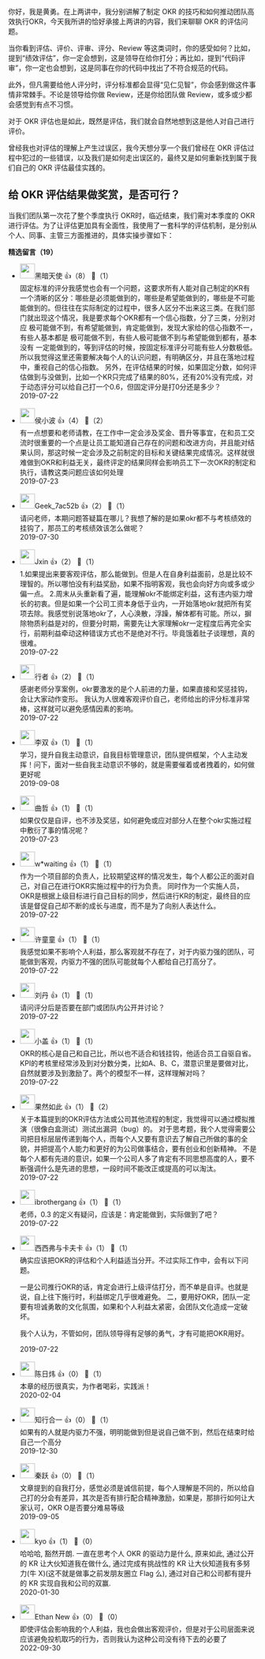 你好，我是黄勇。在上两讲中，我分别讲解了制定 OKR 的技巧和如何推动团队高效执行OKR，今天我所讲的恰好承接上两讲的内容，我们来聊聊 OKR 的评估问题。

当你看到评估、评价、评审、评分、Review 等这类词时，你的感受如何？比如，提到“绩效评估”，你一定会想到，这是领导在给你打分；再比如，提到“代码评审”，你一定也会想到，这是同事在你的代码中找出了不符合规范的代码。

此外，但凡需要给他人评分时，评分标准都会显得“见仁见智”，你会感到做这件事情非常棘手。不论是领导给你做 Review，还是你给团队做 Review，或多或少都会感觉到有点不习惯。

对于 OKR 评估也是如此，既然是评估，我们就会自然地想到这是他人对自己进行评价。

曾经我也对评估的理解上产生过误区，我今天想分享一个我们曾经在 OKR 评估过程中犯过的一些错误，以及我们是如何走出误区的，最终又是如何重新找到属于我们自己的 OKR 评估最佳实践的。

## 给 OKR 评估结果做奖赏，是否可行？

当我们团队第一次花了整个季度执行 OKR时，临近结束，我们需对本季度的 OKR 进行评估。为了让评估更加具有全面性，我使用了一套科学的评估机制，是分别从个人、同事、主管三方面推进的，具体实操步骤如下：
<div><strong>精选留言（19）</strong></div><ul>
<li><img src="http://thirdwx.qlogo.cn/mmopen/vi_32/6uxdSyhE7o3V1qHVaucicIlT4Emh6TrrVK40QQhltB3Ac1QAgj24uJsf3nLzJlXiaSJgDoYUGqpZfXBEPGyJQZQg/132" width="30px"><span>黑暗天使</span> 👍（8） 💬（1）<div>固定标准的评分我感觉也会有一个问题，这要求所有人能对自己制定的KR有一个清晰的区分：哪些是必须能做到的，哪些是希望能做到的，哪些是不可能能做到的。但往往在实际制定的过程中，很多人区分不出来这三类。在我们部门就出现这个情况，我是要求每个OKR都有一个信心指数，分了三类，分别对应 极可能做不到，有希望能做到，肯定能做到，发现大家给的信心指数不一，有些人基本都是 极可能做不到，有些人极可能做不到与希望能做到都有，基本没有 一定能做到的，等到评估的时候，按固定标准评分可能有些人分数极低。所以我觉得这里还需要解决每个人的认识问题，有明确区分，并且在落地过程中，重视自己的信心指数。
另外，在评估结果的时候，如果固定分数，如何评估做到与没做到，比如一个KR只完成了结果的80%，还有20%没有完成，对于动态评分可以给自己打一个0.6，但固定评分是打0分还是多少？</div>2019-07-22</li><br/><li><img src="https://static001.geekbang.org/account/avatar/00/12/7c/94/8dc96cb0.jpg" width="30px"><span>侯小波</span> 👍（4） 💬（2）<div>有一点想要和老师请教，在工作中一定会涉及奖金、晋升等事宜，在和员工交流时很重要的一个点是让员工能知道自己存在的问题和改进方向，并且能对结果认同，那这时候一定会涉及之前制定的目标和关键结果完成情况。这样就很难做到OKR和利益无关，最终评定的结果同样会影响员工下一次OKR的制定和执行，请教这类问题应该如何处理</div>2019-07-23</li><br/><li><img src="" width="30px"><span>Geek_7ac52b</span> 👍（2） 💬（1）<div>请问老师，本期问题答疑篇在哪儿？我想了解的是如果okr都不与考核绩效的挂钩了，那员工的考核绩效该怎么做呢？</div>2019-07-30</li><br/><li><img src="https://static001.geekbang.org/account/avatar/00/13/17/27/ec30d30a.jpg" width="30px"><span>Jxin</span> 👍（2） 💬（1）<div>1.如果提出来要客观评估，那么能做到。但是人在自身利益面前，总是比较不理智的。所以哪怕没有利益奖励，如果不指明客观，我也会向好方向或多或少偏一点。
2.周末从头重新看了遍，能理解okr不能绑定利益，这有违内驱力增长的初衷。但是如果一个公司工资本身低于业内，一开始落地okr就把所有奖项去除。我感觉别说落地okr了，人心涣散，浮躁，解体都有可能。所以，摒除物质利益是对的，但要分时期，需要先让大家理解okr一定程度后再完全实行，前期利益牵动这种错误方式也不是绝对不行。毕竟饿着肚子谈理想，真的很难。</div>2019-07-22</li><br/><li><img src="https://static001.geekbang.org/account/avatar/00/10/3b/36/2d61e080.jpg" width="30px"><span>行者</span> 👍（2） 💬（1）<div>感谢老师分享案例，okr要激发的是个人前进的力量，如果直接和奖惩挂钩，会让大家动作变形。
我认为人很难客观评价自己，老师给出的评分标准非常棒，这样就可以避免感情因素的影响。</div>2019-07-22</li><br/><li><img src="https://static001.geekbang.org/account/avatar/00/10/38/cf/f2c7d021.jpg" width="30px"><span>李双</span> 👍（1） 💬（1）<div>学习，提升自我主动意识，自我目标管理意识，团队提供框架，个人主动发挥！问下，面对一些自我主动意识不够的，就是需要催着或者拽着的，如何做更好呢</div>2019-09-08</li><br/><li><img src="https://static001.geekbang.org/account/avatar/00/0f/ad/25/abb7bfe3.jpg" width="30px"><span>曲哲</span> 👍（1） 💬（1）<div>如果仅仅是自评，也不涉及奖惩，如何避免或应对部分人在整个okr实施过程中敷衍了事的情况呢？</div>2019-07-23</li><br/><li><img src="https://static001.geekbang.org/account/avatar/00/11/1e/84/03053efe.jpg" width="30px"><span>w*waiting</span> 👍（1） 💬（1）<div>作为一个项目部的负责人，比较期望这样的情况发生，每个人都公正的面对自己，对自己在进行OKR实施过程中的行为负责。
同时作为一个实施人员，OKR是根据上级目标进行自己目标的同步，然后进行KR的制定，最终目的应该是督促自己却不断的成长与进度，而不是为了向别人表达什么。</div>2019-07-22</li><br/><li><img src="https://static001.geekbang.org/account/avatar/00/0f/4d/fd/0aa0e39f.jpg" width="30px"><span>许童童</span> 👍（1） 💬（1）<div>我感觉如果不影响个人利益，那么客观就不存在了，对于内驱力强的团队，可能做到客观，内驱力不强的团队可能就每个人都给自己打高分了。</div>2019-07-22</li><br/><li><img src="https://static001.geekbang.org/account/avatar/00/10/82/42/8b04d489.jpg" width="30px"><span>刘丹</span> 👍（1） 💬（1）<div>请问评分后是否要在部门或团队内公开并讨论？</div>2019-07-22</li><br/><li><img src="https://static001.geekbang.org/account/avatar/00/0f/44/19/28074c40.jpg" width="30px"><span>小盖</span> 👍（1） 💬（1）<div>
OKR的核心是自己和自己比，所以也不适合和钱挂钩，他适合员工自驱自省。KPI的考核里经常涉及到对分数分类，比如A、B、C，潜意识里是要做对比，自然就要涉及到激励了。两个的模型不一样，这样理解对吗？</div>2019-07-22</li><br/><li><img src="https://static001.geekbang.org/account/avatar/00/12/76/93/c78a132a.jpg" width="30px"><span>果然如此</span> 👍（1） 💬（2）<div>关于本篇提到的OKR评估方法或公司其他流程的制定，我觉得可以通过模拟推演（很像白盒测试）测试出漏洞（bug）的。
对于思考题，我个人觉得需要公司把目标层层传递到每个人，而每个人又要有意识去了解自己所做的事的全貌，并把提高个人能力和更好的为公司做事结合，要有创业和创新精神。
不是每个人都有先进的意识，如果一个公司人多了肯定有不同思想高度的人，要不断强调什么是先进的思想，一段时间不能改正或提高的可以淘汰。</div>2019-07-22</li><br/><li><img src="https://static001.geekbang.org/account/avatar/00/0f/4a/cf/5cbccd62.jpg" width="30px"><span>ibrothergang</span> 👍（1） 💬（1）<div>老师，0.3 的定义有疑问，应该是：肯定能做到，实际做到了吧？</div>2019-07-22</li><br/><li><img src="https://static001.geekbang.org/account/avatar/00/0f/48/ee/96a7d638.jpg" width="30px"><span>西西弗与卡夫卡</span> 👍（1） 💬（1）<div>确实应该把OKR的评估和个人利益适当分开。不过实际工作中，会有以下问题。

一是公司推行OKR的话，肯定会进行上级评估打分，而不单是自评。也就是说，自上往下施行时，利益绑定几乎很难避免。
二，要用好OKR，团队一定要有坦诚勇敢的文化氛围，如果和个人利益太紧密，会团队文化造成一定破坏。

我个人认为，不管如何，团队领导得有足够的勇气，才有可能把OKR用好。</div>2019-07-22</li><br/><li><img src="https://static001.geekbang.org/account/avatar/00/10/05/31/63aeeb99.jpg" width="30px"><span>陈日炜</span> 👍（0） 💬（1）<div>本章的经历很真实，为作者喝彩，实践派！</div>2020-02-04</li><br/><li><img src="https://static001.geekbang.org/account/avatar/00/17/37/4e/5c3153b2.jpg" width="30px"><span>知行合一</span> 👍（0） 💬（1）<div>如果有的人就是内驱力不强，明明能做到但是说自己做不到，然后在结束时给自己一个高分</div>2019-12-30</li><br/><li><img src="https://static001.geekbang.org/account/avatar/00/11/2f/7d/4e6b97f6.jpg" width="30px"><span>秦跃</span> 👍（0） 💬（1）<div>文章提到的自我打分，感觉必须是诚信前提，每个人理解是不同的，所以给自己打的分会有差异，其次是否有排行配合精神激励，如果是，那排行如何让大家认可，OKR O是否要分难易等级</div>2019-09-05</li><br/><li><img src="http://thirdwx.qlogo.cn/mmopen/vi_32/DYAIOgq83eoo6hOiaqGVOPOpicY4tKZZCSlNawfxSJ6jgYtLnYj0ByD3s5kUDwwV7wUSMsiar0Z3HRzl7rMiaAbr5w/132" width="30px"><span>kyo</span> 👍（1） 💬（0）<div>哈哈哈, 豁然开朗. 一直在思考个人 OKR 的驱动力是什么, 原来如此, 通过公开的 KR 让大伙知道我在做什么, 通过完成有挑战性的 KR 让大伙知道我有多努力(牛 X)(这不就是做事之前发朋友圈立 Flag 么), 通过对自己和公司都有提升的 KR 实现自我和公司的双赢.</div>2020-01-30</li><br/><li><img src="https://static001.geekbang.org/account/avatar/00/1f/7e/5a/da39f489.jpg" width="30px"><span>Ethan New</span> 👍（0） 💬（0）<div>即使评估会影响我的个人利益，我也会做出客观评价，但是对于公司层面来说应该避免投机取巧的行为，否则我认为这种公司没有待下去的必要了</div>2022-09-30</li><br/>
</ul>